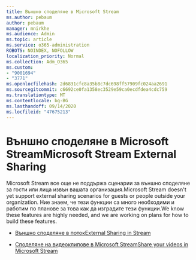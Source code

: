 ```yaml
---
title: Външно споделяне в Microsoft Stream
ms.author: pebaum
author: pebaum
manager: mnirkhe
ms.audience: Admin
ms.topic: article
ms.service: o365-administration
ROBOTS: NOINDEX, NOFOLLOW
localization_priority: Normal
ms.collection: Adm_O365
ms.custom:
- "9001694"
- "3771"
ms.openlocfilehash: 2d6831cfc8a35b8c7dc698ff57909fc024aa2691
ms.sourcegitcommit: c6692ce0fa1358ec3529e59ca0ecdfdea4cdc759
ms.translationtype: MT
ms.contentlocale: bg-BG
ms.lasthandoff: 09/14/2020
ms.locfileid: "47675213"
---
```

# <a name="microsoft-stream-external-sharing"></a><span data-ttu-id="1bdc4-102">Външно споделяне в Microsoft Stream</span><span class="sxs-lookup"><span data-stu-id="1bdc4-102">Microsoft Stream External Sharing</span></span>

<span data-ttu-id="1bdc4-103">Microsoft Stream все още не поддържа сценарии за външно споделяне за гости или лица извън вашата организация.</span><span class="sxs-lookup"><span data-stu-id="1bdc4-103">Microsoft Stream doesn't yet support external sharing scenarios for guests or people outside your organization.</span></span> <span data-ttu-id="1bdc4-104">Ние знаем, че тези функции са много необходими и работим по планове за това как да изградите тези функции.</span><span class="sxs-lookup"><span data-stu-id="1bdc4-104">We know these features are highly needed, and we are working on plans for how to build these features.</span></span>

- [<span data-ttu-id="1bdc4-105">Външно споделяне в поток</span><span class="sxs-lookup"><span data-stu-id="1bdc4-105">External Sharing in Stream</span></span>](https://docs.microsoft.com/stream/portal-share-video#external-sharing)

- [<span data-ttu-id="1bdc4-106">Споделяне на видеоклипове в Microsoft Stream</span><span class="sxs-lookup"><span data-stu-id="1bdc4-106">Share your videos in Microsoft Stream</span></span>](https://docs.microsoft.com/stream/portal-share-video)
